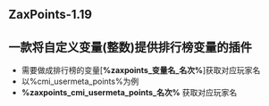 ## ZaxPoints-1.19
## 一款将自定义变量(整数)提供排行榜变量的插件
  
- 需要做成排行榜的变量[**%zaxpoints_变量名_名次%**]获取对应玩家名
- 以%cmi_usermeta_points%为例
- **%zaxpoints_cmi_usermeta_points_名次%** 获取对应玩家名
